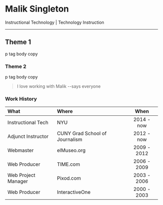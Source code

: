 # Malik Singleton
Instructional Technology | Technology Instruction

---

## Theme 1
p tag body copy

### Theme 2
p tag body copy

>I love working with Malik
--says everyone

### Work History

|What|Where|When|
|:--|:--|:--:|
|Instructional Tech|NYU|2014 - now|
|Adjunct Instructor|CUNY Grad School of Journalism|2012 - now|
|Webmaster|elMuseo.org|2009 - 2012|
|Web Producer|TIME.com|2006 - 2009|
|Web Project Manager|Pixod.com|2003 - 2006|
|Web Producer|InteractiveOne|2000 - 2003|
